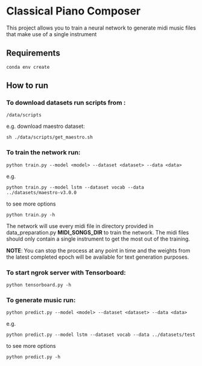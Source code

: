 # Classical Piano Composer

This project allows you to train a neural network to generate midi music files that make use of a single instrument

## Requirements

```
conda env create
```
## How to run

### To download datasets run scripts from :
```
/data/scripts
```
e.g. download maestro dataset:

```
sh ./data/scripts/get_maestro.sh
```

### To train the network run:

```
python train.py --model <model> --dataset <dataset> --data <data>
```
e.g.
```
python train.py --model lstm --dataset vocab --data ../datasets/maestro-v3.0.0
```

to see more options
```
python train.py -h
```

The network will use every midi file in directory provided in data_preparation.py **MIDI_SONGS_DIR** to train the network. The midi files should only contain a single instrument to get the most out of the training.

**NOTE**: You can stop the process at any point in time and the weights from the latest completed epoch will be available for text generation purposes.

### To start ngrok server with Tensorboard:

```
python tensorboard.py -h
```

### To generate music run:

```
python predict.py --model <model> --dataset <dataset> --data <data>
```
e.g.
```
python predict.py --model lstm --dataset vocab --data ../datasets/test
```

to see more options
```
python predict.py -h
```